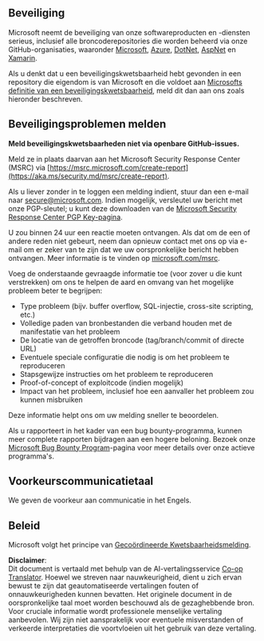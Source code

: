 <!--
CO_OP_TRANSLATOR_METADATA:
{
  "original_hash": "57f14126c1c6add76b3aef3844dfe4e3",
  "translation_date": "2025-07-21T19:06:49+00:00",
  "source_file": "SECURITY.md",
  "language_code": "nl"
}
-->
## Beveiliging

Microsoft neemt de beveiliging van onze softwareproducten en -diensten serieus, inclusief alle broncoderepositories die worden beheerd via onze GitHub-organisaties, waaronder [Microsoft](https://github.com/Microsoft), [Azure](https://github.com/Azure), [DotNet](https://github.com/dotnet), [AspNet](https://github.com/aspnet) en [Xamarin](https://github.com/xamarin).

Als u denkt dat u een beveiligingskwetsbaarheid hebt gevonden in een repository die eigendom is van Microsoft en die voldoet aan [Microsofts definitie van een beveiligingskwetsbaarheid](https://aka.ms/security.md/definition), meld dit dan aan ons zoals hieronder beschreven.

## Beveiligingsproblemen melden

**Meld beveiligingskwetsbaarheden niet via openbare GitHub-issues.**

Meld ze in plaats daarvan aan het Microsoft Security Response Center (MSRC) via [https://msrc.microsoft.com/create-report](https://aka.ms/security.md/msrc/create-report).

Als u liever zonder in te loggen een melding indient, stuur dan een e-mail naar [secure@microsoft.com](mailto:secure@microsoft.com). Indien mogelijk, versleutel uw bericht met onze PGP-sleutel; u kunt deze downloaden van de [Microsoft Security Response Center PGP Key-pagina](https://aka.ms/security.md/msrc/pgp).

U zou binnen 24 uur een reactie moeten ontvangen. Als dat om de een of andere reden niet gebeurt, neem dan opnieuw contact met ons op via e-mail om er zeker van te zijn dat we uw oorspronkelijke bericht hebben ontvangen. Meer informatie is te vinden op [microsoft.com/msrc](https://www.microsoft.com/msrc).

Voeg de onderstaande gevraagde informatie toe (voor zover u die kunt verstrekken) om ons te helpen de aard en omvang van het mogelijke probleem beter te begrijpen:

  * Type probleem (bijv. buffer overflow, SQL-injectie, cross-site scripting, etc.)
  * Volledige paden van bronbestanden die verband houden met de manifestatie van het probleem
  * De locatie van de getroffen broncode (tag/branch/commit of directe URL)
  * Eventuele speciale configuratie die nodig is om het probleem te reproduceren
  * Stapsgewijze instructies om het probleem te reproduceren
  * Proof-of-concept of exploitcode (indien mogelijk)
  * Impact van het probleem, inclusief hoe een aanvaller het probleem zou kunnen misbruiken

Deze informatie helpt ons om uw melding sneller te beoordelen.

Als u rapporteert in het kader van een bug bounty-programma, kunnen meer complete rapporten bijdragen aan een hogere beloning. Bezoek onze [Microsoft Bug Bounty Program](https://aka.ms/security.md/msrc/bounty)-pagina voor meer details over onze actieve programma's.

## Voorkeurscommunicatietaal

We geven de voorkeur aan communicatie in het Engels.

## Beleid

Microsoft volgt het principe van [Gecoördineerde Kwetsbaarheidsmelding](https://aka.ms/security.md/cvd).

**Disclaimer**:  
Dit document is vertaald met behulp van de AI-vertalingsservice [Co-op Translator](https://github.com/Azure/co-op-translator). Hoewel we streven naar nauwkeurigheid, dient u zich ervan bewust te zijn dat geautomatiseerde vertalingen fouten of onnauwkeurigheden kunnen bevatten. Het originele document in de oorspronkelijke taal moet worden beschouwd als de gezaghebbende bron. Voor cruciale informatie wordt professionele menselijke vertaling aanbevolen. Wij zijn niet aansprakelijk voor eventuele misverstanden of verkeerde interpretaties die voortvloeien uit het gebruik van deze vertaling.